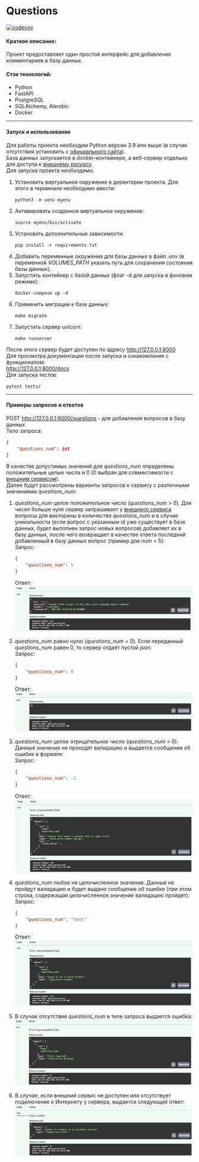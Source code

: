 # Questions
[![codecov](https://codecov.io/gh/MaksimBoltov/questions-for-quiz/branch/main/graph/badge.svg?token=UQJ0T5UYZI&style=plastic)](https://codecov.io/gh/MaksimBoltov/questions-for-quiz)

#### Краткое описание:
Проект предоставляет один простой интерфейс для добавления комментариев в базу данных.

#### Стэк технологий:
- Python
- FastAPI
- PostgreSQL
- SQLAlchemy, Alembic
- Docker
____
#### Запуск и использование
Для работы проекта необходим Python версии 3.9 или выше (в случае отсутствия установить с [официального сайта](https://www.python.org/downloads)). \
База данных запускается в docker-контейнере, а веб-сервер отдельно для доступа к [внешнему ресурсу](https://jservice.io/api/random?count=). \
Для запуска проекта необходимо:
1. Установить виртуальное окружение в директории проекта. Для этого в терминале необходимо ввести:
    ```shell script
    python3 -m venv myenv
    ```
2. Активировать созданное виртуальное окружение:
    ```shell script
    source myenv/bin/activate
    ```
3. Установить дополнительные зависимости:
    ```shell script
    pip install -r requirements.txt
    ```
4. Добавить переменные окружения для базы данных в файл _.env_ (в переменной _VOLUMES_PATH_ указать путь для сохранения состояния базы данных).
5. Запустить контейнер с базой данных (флаг -d для запуска в фоновом режиме):
    ```shell script
    docker-compose up -d
    ```
6. Применить миграции к базе данных:
    ```shell script
    make migrate
    ```
7. Запустить сервер uvicorn:
    ```shell script
    make runserver
    ```
После этого сервер будет доступен по адресу http://127.0.0.1:8000 \
Для просмотра документации после запуска и ознакомления с функционалом:\
http://127.0.0.1:8000/docs \
Для запуска тестов:
```shell script
pytest tests/
```
___
#### Примеры запросов и ответов
POST http://127.0.0.1:8000/questions - для добавления вопросов в базу данных \
Тело запроса:
```json
{
    "questions_num": int
}
```
В качестве допустимых значений для _questions_num_ определены положительные целые числа и 0 (0 выбран для совместимости с [внешним сервисом](https://jservice.io/api/random?count=0)). \
Далее будут рассмотрены варианты запросов к сервису с различными значениями _questions_num_:
1. _questions_num_ целое положительное число (_questions_num_ > 0). Для чисел больше нуля сервер запрашивает у [внешнего сервиса](https://jservice.io/api/random?count=) вопросы для викторины в количестве _questions_num_ и в случае уникальности (если вопрос с указанным id уже существует в базе данных, будет выполнен запрос новых вопросов) добавляет их в базу данных, после чего возвращает в качестве ответа последний добавленный в базу данных вопрос (пример для num = 5): \
    Запрос:
    ```json
    {
        "questions_num": 5
    }
    ```
    Ответ: \
    ![Пример для q == 5](https://github.com/MaksimBoltov/questions-for-quiz/raw/main/docs/screenshots/q_5.png)
2. _questions_num_ равно нулю (_questions_num_ = 0). Если переданный _questions_num_ равен 0, то сервер отдаёт пустой json: \
    Запрос:
    ```json
    {
        "questions_num": 0
    }
    ```
    Ответ: \
    ![Пример для q == 0](https://github.com/MaksimBoltov/questions-for-quiz/raw/main/docs/screenshots/q_0.png)
3. _questions_num_ целое отрицательное число (_questions_num_ < 0). Данные значения не проходят валидацию и выдается сообщение об ошибке в формате: \
    Запрос:
    ```json
    {
        "questions_num": -1
    }
    ```
    Ответ: \
    ![Пример для q == -1](https://github.com/MaksimBoltov/questions-for-quiz/raw/main/docs/screenshots/q_-1.png)
4. _questions_num_ любое не целочисленное значение. Данные не пройдут валидацию и будет выдано сообщение об ошибке (при этом строка, содержащая целочисленное значение валидацию пройдет): \
    Запрос:
    ```json
    {
        "questions_num": "text"
    }
    ```
    Ответ: \
    ![Пример для q == "text"](https://github.com/MaksimBoltov/questions-for-quiz/raw/main/docs/screenshots/q_text.png)
5. В случае отсутствия _questions_num_ в теле запроса выдается ошибка: \
    ![question_num отсутствует](https://github.com/MaksimBoltov/questions-for-quiz/raw/main/docs/screenshots/field_required.png)

6. В случае, если внешний сервис не доступен или отсутствует подключение к Интернету у сервера, выдается следующий ответ: \
    ![Подключение отсутствует](https://github.com/MaksimBoltov/questions-for-quiz/raw/main/docs/screenshots/409.png)
